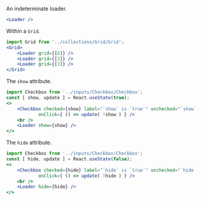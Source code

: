 An indeterminate loader.

```jsx
<Loader />
```

Within a `Grid`.
```jsx
import Grid from '../collections/Grid/Grid';
<Grid>
    <Loader grid={[6]} />
    <Loader grid={[3]} />
    <Loader grid={[3]} />
</Grid>
```

The `show` attribute.
```jsx
import Checkbox from '../inputs/Checkbox/Checkbox';
const [ show, update ] = React.useState(true);
<>
    <Checkbox checked={show} label="`show` is `true`" unchecked="`show` is `false`" 
            onClick={ () => update( !show ) } />
    <br />
    <Loader show={show} />
</>
```

The `hide` attribute.
```jsx
import Checkbox from '../inputs/Checkbox/Checkbox';
const [ hide, update ] = React.useState(false);
<>
    <Checkbox checked={hide} label="`hide` is `true`" unchecked="`hide` is `false`" 
            onClick={ () => update( !hide ) } />
    <br />
    <Loader hide={hide} />
</>
```
